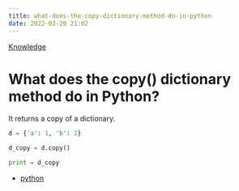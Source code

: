 ```yaml
---
title: what-does-the-copy-dictionary-method-do-in-python
date: 2022-03-20 21:02
---
```


[Knowledge](Knowledge.md)

# What does the copy() dictionary method do in Python?

It returns a copy of a dictionary.

```python
d = {'a': 1, 'b': 2}

d_copy = d.copy()

print = d_copy
```

-   [python](python.md)
